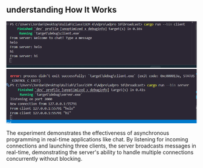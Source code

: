 

## understanding How It Works
![alt text](image.png) ![alt text](image-1.png)

The experiment demonstrates the effectiveness of asynchronous programming in real-time applications like chat. By listening for incoming connections and launching three clients, the server broadcasts messages in real-time, demonstrating the server's ability to handle multiple connections concurrently without blocking.



